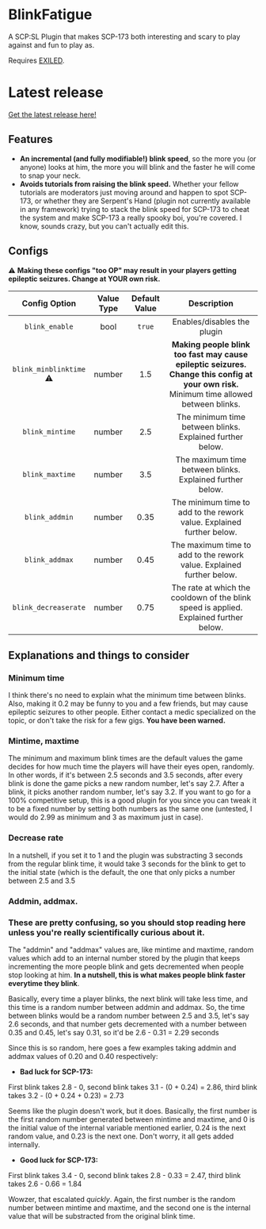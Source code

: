 # BlinkFatigue
A SCP:SL Plugin that makes SCP-173 both interesting and scary to play against and fun to play as.

Requires [EXILED](https://github.com/galaxy119/EXILED/).

# Latest release
[Get the latest release here!](https://github.com/RogerFK/BlinkFatigue/releases/latest)

## Features

- **An incremental (and fully modifiable!) blink speed**, so the more you (or anyone) looks at him, the more you will blink and the faster he will come to snap your neck.
- **Avoids tutorials from raising the blink speed.** Whether your fellow tutorials are moderators just moving around and happen to spot SCP-173, or whether they are Serpent's Hand (plugin not currently available in any framework) trying to stack the blink speed for SCP-173 to cheat the system and make SCP-173 a really spooky boi, you're covered. I know, sounds crazy, but you can't actually edit this.

## Configs

:warning: **Making these configs "too OP" may result in your players getting epileptic seizures. __Change at YOUR own risk.__**

| Config Option | Value Type | Default Value | Description |
|:------------------------:|:----------:|:-------------:|:------------------------------------------:|
| `blink_enable` | bool | `true` | Enables/disables the plugin |
| `blink_minblinktime` :warning: | number | 1.5 | **Making people blink too fast may cause epileptic seizures. Change this config at your own risk.** Minimum time allowed between blinks. |
| `blink_mintime` | number | 2.5 | The minimum time between blinks. Explained further below. |
| `blink_maxtime` | number | 3.5 | The maximum time between blinks. Explained further below. |
| `blink_addmin` | number | 0.35 | The minimum time to add to the rework value. Explained further below. |
| `blink_addmax` | number | 0.45 | The maximum time to add to the rework value. Explained further below. |
| `blink_decreaserate` | number | 0.75 | The rate at which the cooldown of the blink speed is applied. Explained further below. |

## Explanations and things to consider

### Minimum time
I think there's no need to explain what the minimum time between blinks. Also, making it 0.2 may be funny to you and a few friends, but may cause epileptic seizures to other people. Either contact a medic specialized on the topic, or don't take the risk for a few gigs. **You have been warned.**

### Mintime, maxtime
The minimum and maximum blink times are the default values the game decides for how much time the players will have their eyes open, randomly. In other words, if it's between 2.5 seconds and 3.5 seconds, after every blink is done the game picks a new random number, let's say 2.7. After a blink, it picks another random number, let's say 3.2. If you want to go for a 100% competitive setup, this is a good plugin for you since you can tweak it to be a fixed number by setting both numbers as the same one (untested, I would do 2.99 as minimum and 3 as maximum just in case).

### Decrease rate
In a nutshell, if you set it to 1 and the plugin was substracting 3 seconds from the regular blink time, it would take 3 seconds for the blink to get to the initial state (which is the default, the one that only picks a number between 2.5 and 3.5

### Addmin, addmax.
### These are pretty confusing, so you should stop reading here unless you're really scientifically curious about it.
The "addmin" and "addmax" values are, like mintime and maxtime, random values which add to an internal number stored by the plugin that keeps incrementing the more people blink and gets decremented when people stop looking at him. __In a nutshell, this is what makes people blink faster everytime they blink__.

Basically, every time a player blinks, the next blink will take less time, and this time is a random number between addmin and addmax. So, the time between blinks would be a random number between 2.5 and 3.5, let's say 2.6 seconds, and that number gets decremented with a number between 0.35 and 0.45, let's say 0.31, so it'd be 2.6 - 0.31 = 2.29 seconds

Since this is so random, here goes a few examples taking addmin and addmax values of 0.20 and 0.40 respectively:

- __Bad luck for SCP-173:__

First blink takes 2.8 - 0, second blink takes 3.1 - (0 + 0.24) = 2.86, third blink takes 3.2 - (0 + 0.24 + 0.23) = 2.73

Seems like the plugin doesn't work, but it does. Basically, the first number is the first random number generated between mintime and maxtime, and 0 is the initial value of the internal variable mentioned earlier, 0.24 is the next random value, and 0.23 is the next one. Don't worry, it all gets added internally.

- **Good luck for SCP-173:**

First blink takes 3.4 - 0, second blink takes 2.8 - 0.33 = 2.47, third blink takes 2.6 - 0.66 = 1.84

Wowzer, that escalated *quickly*. Again, the first number is the random number between mintime and maxtime, and the second one is the internal value that will be substracted from the original blink time.
